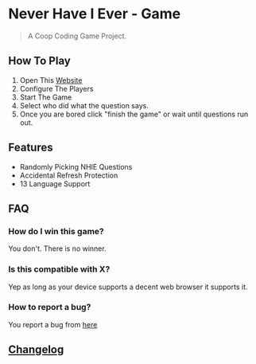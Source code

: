  
# Never Have I Ever - Game
> A Coop Coding Game Project.
## How To Play
1. Open This [Website](https://wilux-source.github.io/NHIE/)
2. Configure The Players
3. Start The Game
4. Select who did what the question says.
5. Once you are bored click "finish the game" or wait until questions run out.

## Features
 * Randomly Picking NHIE Questions
 * Accidental Refresh Protection
 * 13 Language Support

## FAQ

### How do I win this game?
You don't. There is no winner.

### Is this compatible with X?
Yep as long as your device supports a decent web browser it supports it.

### How to report a bug?
You report a bug from [here](https://github.com/WiLuX-Source/NHIE/issues)

## [Changelog](https://github.com/WiLuX-Source/NHIE/releases)
